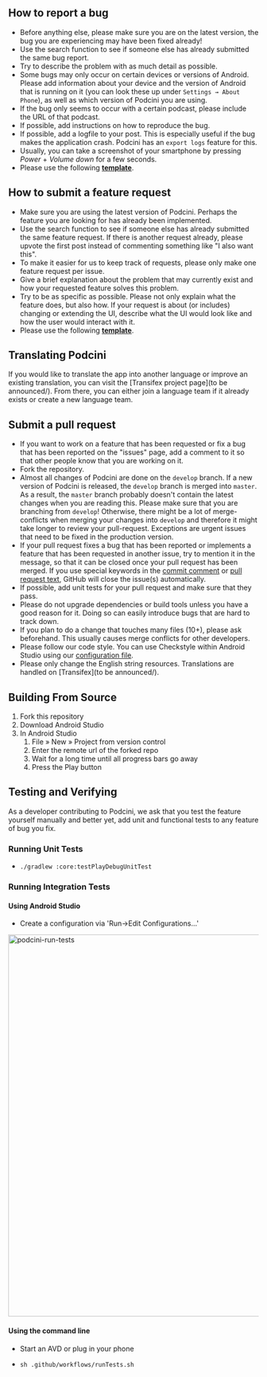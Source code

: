 How to report a bug
-------------------

- Before anything else, please make sure you are on the latest version, the bug you are experiencing may have been fixed already!
- Use the search function to see if someone else has already submitted the same bug report.
- Try to describe the problem with as much detail as possible.
- Some bugs may only occur on certain devices or versions of Android. Please add information about your device and the version of Android that is running on it (you can look these up under `Settings → About Phone`), as well as which version of Podcini you are using.
- If the bug only seems to occur with a certain podcast, please include the URL of that podcast.
- If possible, add instructions on how to reproduce the bug.
- If possible, add a logfile to your post. This is especially useful if the bug makes the application crash. Podcini has an `export logs` feature for this.
- Usually, you can take a screenshot of your smartphone by pressing *Power* + *Volume down* for a few seconds.
- Please use the following **[template](https://github.com/XilinJia/Podcini/issues/new?assignees=&labels=Type%3A+Possible+bug&template=bug_report.yml)**.

How to submit a feature request
-------------------------------

- Make sure you are using the latest version of Podcini. Perhaps the feature you are looking for has already been implemented.
- Use the search function to see if someone else has already submitted the same feature request. If there is another request already, please upvote the first post instead of commenting something like "I also want this".
- To make it easier for us to keep track of requests, please only make one feature request per issue.
- Give a brief explanation about the problem that may currently exist and how your requested feature solves this problem.
- Try to be as specific as possible. Please not only explain what the feature does, but also how. If your request is about (or includes) changing or extending the UI, describe what the UI would look like and how the user would interact with it.
- Please use the following **[template](https://github.com/XilinJia/Podcini/issues/new?assignees=&labels=&template=feature_request.yml)**.

Translating Podcini
----------------------

If you would like to translate the app into another language or improve an existing translation, you can visit the [Transifex project page](to be announced/). From there, you can either join a language team if it already exists or create a new language team.

Submit a pull request
---------------------

- If you want to work on a feature that has been requested or fix a bug that has been reported on the "issues" page, add a comment to it so that other people know that you are working on it.
- Fork the repository.
- Almost all changes of Podcini are done on the `develop` branch. If a new version of Podcini is released, the `develop` branch is merged into `master`. As a result, the `master` branch probably doesn't contain the latest changes when you are reading this. Please make sure that you are branching from `develop`! Otherwise, there might be a lot of merge-conflicts when merging your changes into `develop` and therefore it might take longer to review your pull-request. Exceptions are urgent issues that need to be fixed in the production version.
- If your pull request fixes a bug that has been reported or implements a feature that has been requested in another issue, try to mention it in the message, so that it can be closed once your pull request has been merged. If you use special keywords in the [commit comment](https://help.github.com/en/github/managing-your-work-on-github/linking-a-pull-request-to-an-issue) or [pull request text](https://github.blog/2013-05-14-closing-issues-via-pull-requests/), GitHub will close the issue(s) automatically.
- If possible, add unit tests for your pull request and make sure that they pass.
- Please do not upgrade dependencies or build tools unless you have a good reason for it. Doing so can easily introduce bugs that are hard to track down.
- If you plan to do a change that touches many files (10+), please ask beforehand. This usually causes merge conflicts for other developers.
- Please follow our code style. You can use Checkstyle within Android Studio using our [configuration file](https://github.com/XilinJia/Podcini/blob/develop/config/checkstyle/checkstyle-new-code.xml).
- Please only change the English string resources. Translations are handled on [Transifex](to be announced/).

Building From Source
--------------------------

1. Fork this repository
1. Download Android Studio
1. In Android Studio
   1. File » New » Project from version control
   2. Enter the remote url of the forked repo
   2. Wait for a long time until all progress bars go away
   3. Press the Play button

Testing and Verifying
--------------------------

As a developer contributing to Podcini, we ask that you test the feature yourself manually and better yet, add unit and functional tests to any feature of bug you fix.

### Running Unit Tests

- `./gradlew :core:testPlayDebugUnitTest`

### Running Integration Tests

#### Using Android Studio

- Create a configuration via 'Run->Edit Configurations...'

<img width="768" alt="podcini-run-tests"
src="https://user-images.githubusercontent.com/149837/105122859-e1317180-5a8b-11eb-8d45-d54a3b051a9b.png">

#### Using the command line

- Start an AVD or plug in your phone

- `sh .github/workflows/runTests.sh`
